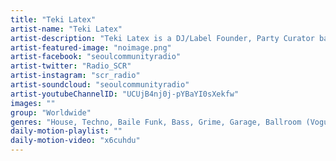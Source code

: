 ```yaml
---
title: "Teki Latex"	
artist-name: "Teki Latex"	
artist-description: "Teki Latex is a DJ/Label Founder, Party Curator based in Paris. He is in charge of Sound Pellegrino which is a well known underground dance music label (Artists like L-vis 1990 Gucci Vump, Harvard Bass released there tracks). Overdrive Infinity (his online DJ show), Institubes (record Label), The Legendary House of Ninja (Paris voguing team) are all done by his work. Teki Latex plays a lot of different genre - House, Techno, Miami Bass, IDM, Grime and UK Garage. "	
artist-featured-image: "noimage.png"	
artist-facebook: "seoulcommunityradio"	
artist-twitter: "Radio_SCR"	
artist-instagram: "scr_radio"	
artist-soundcloud: "seoulcommunityradio"	
artist-youtubeChannelID: "UCUjB4nj0j-pYBaYI0sXekfw"	
images: ""	
group: "Worldwide"	
genres: "House, Techno, Baile Funk, Bass, Grime, Garage, Ballroom (Vogue)"	
daily-motion-playlist: ""	
daily-motion-video: "x6cuhdu"		
---
```


